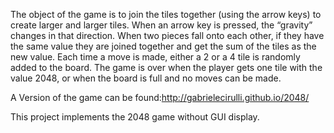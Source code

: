 The object of the game is to join the tiles together (using the arrow keys) to create larger and larger tiles. When an arrow key is pressed, the “gravity” changes in that direction. When two pieces fall onto each other, if they have the same value they are joined together and get the sum of the tiles as the new value. Each time a move is made, either a 2 or a 4 tile is randomly added to the board. The game is over when the player gets one tile with the value 2048, or when the board is full and no moves can be made.

A Version of the game can be found:http://gabrielecirulli.github.io/2048/

This project implements the 2048 game without GUI display.

